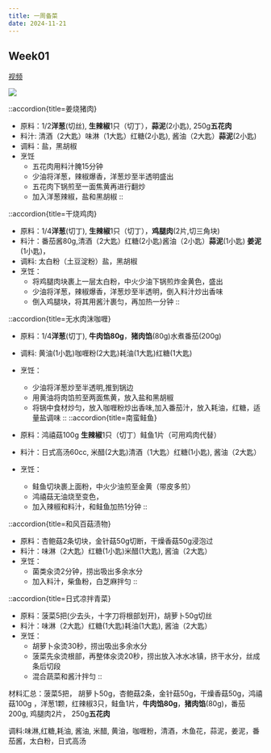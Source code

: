 ```yaml
---
title: 一周备菜
date: 2024-11-21
---
```


## Week01

[视频](https://www.bilibili.com/video/BV167DSYGEBL/?spm_id_from=333.999.0.0&vd_source=9d9240f26d3b2cc94a997061dd650e18)

![](/images/food/week01.png)

::accordion{title=姜烧猪肉}

- 原料：1/2**洋葱**(切丝), **生辣椒**1只（切丁），**蒜泥**(2小匙), 250g**五花肉**
- 料汁: 清酒（2大匙）味淋（1大匙）红糖(2小匙), 酱油（2大匙）**蒜泥**(2小匙)
- 调料：盐，黑胡椒
- 烹饪
  - 五花肉用料汁腌15分钟
  - 少油将洋葱，辣椒爆香，洋葱炒至半透明盛出
  - 五花肉下锅煎至一面焦黄再进行翻炒
  - 加入洋葱辣椒，盐和黑胡椒
::

::accordion{title=干烧鸡肉}

- 原料：1/4**洋葱**(切丁), **生辣椒**1只（切丁），**鸡腿肉**(2片,切三角块)
- 料汁：番茄酱80g,清酒（2大匙）红糖(2小匙)酱油（2小匙）**蒜泥**(1小匙) **姜泥**(1小匙)，
- 调料: 太白粉（土豆淀粉）盐，黑胡椒
- 烹饪：
  - 将鸡腿肉块裹上一层太白粉，中火少油下锅煎炸金黄色，盛出
  - 少油将洋葱，辣椒爆香，洋葱炒至半透明，倒入料汁炒出香味
  - 倒入鸡腿块，将其用酱汁裹匀，再加热一分钟
::


::accordion{title=无水肉沫咖喱}

- 原料：1/4**洋葱**(切丁), **牛肉馅80g**，**猪肉馅**(80g)水煮番茄(200g)
- 调料: 黄油(1小匙)咖喱粉(2大匙)耗油(1大匙)红糖(1大匙)
- 烹饪：
  - 少油将洋葱炒至半透明,推到锅边
  - 用黄油将肉馅煎至两面焦黄，放入盐和黑胡椒
  - 将锅中食材炒匀，放入咖喱粉炒出香味,加入番茄汁，放入耗油，红糖，适量盐调味
::
::accordion{title=南蛮鲑鱼}

- 原料：鸿禧菇100g **生辣椒**1只（切丁）鲑鱼1片（可用鸡肉代替）
- 料汁：日式高汤60cc, 米醋(2大匙)清酒（1大匙）红糖(1小匙), 酱油（2大匙）
- 烹饪：
  - 鲑鱼切块裹上面粉，中火少油煎至金黄（带皮多煎）
  - 鸿禧菇无油烧至变色，
  - 加入辣椒和料汁，和鲑鱼加热1分钟
::

::accordion{title=和风百菇渍物}

- 原料：杏鲍菇2条切块，金针菇50g切断，干燥香菇50g浸泡过
- 料汁：味淋（2大匙）红糖(1小匙)米醋(1大匙), 酱油（2大匙）
- 烹饪：
  - 菌类汆烫2分钟，捞出吸出多余水分
  - 加入料汁，柴鱼粉，白芝麻拌匀
::

::accordion{title=日式凉拌青菜}

- 原料：菠菜5把(少去头，十字刀将根部划开)，胡萝卜50g切丝
- 料汁：味淋（2大匙）红糖(1大匙)耗油(1大匙), 酱油（2大匙）
- 烹饪：
  - 胡萝卜汆烫30秒，捞出吸出多余水分
  - 菠菜先汆烫根部，再整体汆烫20秒，捞出放入冰水冰镇，挤干水分，丝成条后切段
  - 混合蔬菜和酱汁拌匀
::

材料汇总：菠菜5把， 胡萝卜50g，杏鲍菇2条，金针菇50g，干燥香菇50g，鸿禧菇100g ，洋葱1颗，红辣椒3只，鲑鱼1片，**牛肉馅80g**，**猪肉馅**(80g)，番茄200g, 鸡腿肉2片， 250g**五花肉**

调料:味淋,红糖,耗油, 酱油, 米醋, 黄油，咖喱粉，清酒，木鱼花，蒜泥，姜泥，番茄酱，太白粉，日式高汤